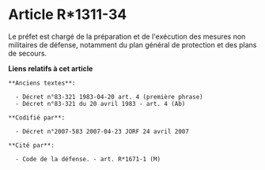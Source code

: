 # Article R*1311-34

Le préfet est chargé de la préparation et de l'exécution des mesures non militaires de défense, notamment du plan général de
protection et des plans de secours.

**Liens relatifs à cet article**

	**Anciens textes**:

	  - Décret n°83-321 1983-04-20 art. 4 (première phrase)
	  - Décret n°83-321 du 20 avril 1983 - art. 4 (Ab)

	**Codifié par**:

	  - Décret n°2007-583 2007-04-23 JORF 24 avril 2007

	**Cité par**:

	  - Code de la défense. - art. R*1671-1 (M)
